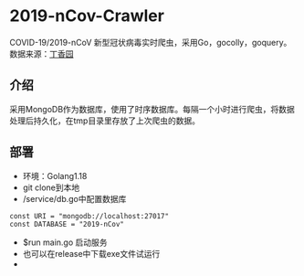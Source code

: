 # 2019-nCov-Crawler
COVID-19/2019-nCoV 新型冠状病毒实时爬虫，采用Go，gocolly，goquery。数据来源：[丁香园](https://ncov.dxy.cn/ncovh5/view/pneumonia "丁香园")

## 介绍
采用MongoDB作为数据库，使用了时序数据库。每隔一个小时进行爬虫，将数据处理后持久化，在tmp目录里存放了上次爬虫的数据。

## 部署
- 环境：Golang1.18
- git clone到本地
- /service/db.go中配置数据库
```
const URI = "mongodb://localhost:27017"
const DATABASE = "2019-nCov"
```
- $run main.go 启动服务
- 也可以在release中下载exe文件试运行
- 